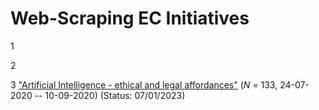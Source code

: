 # Web-Scraping EC Initiatives
1

2

3 ["Artificial Intelligence - ethical and legal affordances"](https://ec.europa.eu/info/law/better-regulation/have-your-say/initiatives/12527-Kunstliche-Intelligenz-ethische-und-rechtliche-Anforderungen/feedback_de?p_id=8242911&page=13) (*N* = 133, 24-07-2020 -- 10-09-2020) (Status: 07/01/2023)

